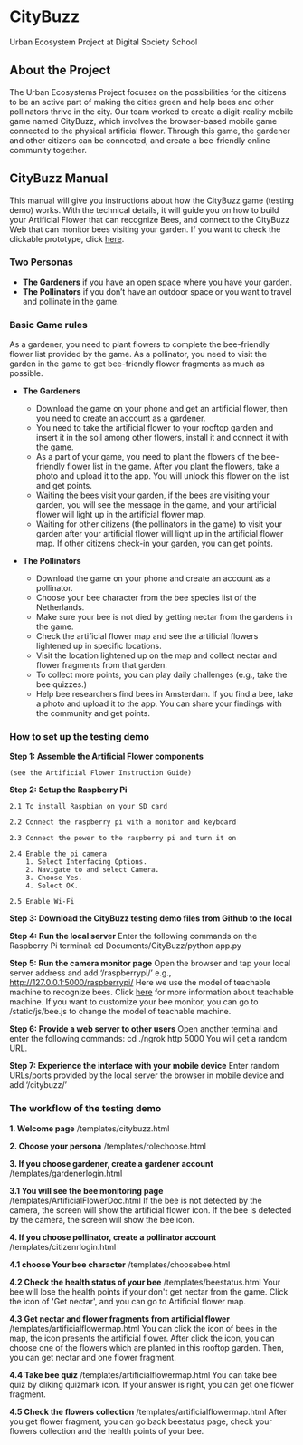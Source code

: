 # CityBuzz
Urban Ecosystem Project at Digital Society School 

## About the Project
 The Urban Ecosystems Project focuses on the possibilities for the citizens to be an active part of making the cities green and help bees and other pollinators thrive in the city. Our team worked to create a digit-reality mobile game named CityBuzz, which involves the browser-based mobile game connected to the physical artificial flower. Through this game, the gardener and other citizens can be connected, and create a bee-friendly online community together.
 
 
## CityBuzz Manual
This manual will give you instructions about how the CityBuzz game (testing demo) works. With the technical details, it will guide you on how to build your Artificial Flower that can recognize Bees, and connect to the CityBuzz Web that can monitor bees visiting your garden.
If you want to check the clickable prototype, click [here](https://xd.adobe.com/view/9a9f1437-ca4f-45b2-433b-6e0755dfe5ea-ecae/?fullscreen&hints=off).

### Two Personas
* __The Gardeners__
if you have an open space where you have your garden.
* __The Pollinators__
if you don’t have an outdoor space or you want to travel and pollinate in the game.

### Basic Game rules
As a gardener, you need to plant flowers to complete the bee-friendly flower list provided by the game. As a pollinator, you need to visit the garden in the game to get bee-friendly flower fragments as much as possible.

* __The Gardeners__
    + Download the game on your phone and get an artificial flower, then you need to create an account as a gardener. 
    + You need to take the artificial flower to your rooftop garden and insert it in the soil among other flowers, install it and connect it with the game. 
    + As a part of your game, you need to plant the flowers of the bee-friendly flower list in the game. After you plant the flowers, take a photo and upload it to the app. You will unlock this flower on the list and get points.
    + Waiting the bees visit your garden, if the bees are visiting your garden, you will see the message in the game, and your artificial flower will light up in the artificial flower map.
    + Waiting for other citizens (the pollinators in the game) to visit your garden after your artificial flower will light up in the artificial flower map. If other citizens check-in your garden, you can get points.
    
* __The Pollinators__
    + Download the game on your phone and create an account as a pollinator. 
    + Choose your bee character from the bee species list of the Netherlands.
    + Make sure your bee is not died by getting nectar from the gardens in the game.
    + Check the artificial flower map and see the artificial flowers lightened up in specific locations. 
    + Visit the location lightened up on the map and collect nectar and flower fragments from that garden. 
    + To collect more points, you can play daily challenges (e.g., take the bee quizzes.)
    + Help bee researchers find bees in Amsterdam. If you find a bee, take a photo and upload it to the app. You can share your findings with the community and get points.
    
### How to set up the testing demo
__Step 1: Assemble the Artificial Flower components__

    (see the Artificial Flower Instruction Guide)

__Step 2: Setup the Raspberry Pi__

    2.1 To install Raspbian on your SD card
    
    2.2 Connect the raspberry pi with a monitor and keyboard
    
    2.3 Connect the power to the raspberry pi and turn it on
    
    2.4 Enable the pi camera
        1. Select Interfacing Options.
        2. Navigate to and select Camera.
        3. Choose Yes.
        4. Select OK.
        
    2.5 Enable Wi-Fi

__Step 3: Download the CityBuzz testing demo files from Github to the local__

__Step 4: Run the local server__
    Enter the following commands on the Raspberry Pi terminal: cd Documents/CityBuzz/python app.py
       
__Step 5: Run the camera monitor page__
    Open the browser and tap your local server address and add ‘/raspberrypi/’
    e.g., http://127.0.0.1:5000/raspberrypi/
    Here we use the model of teachable machine to recognize bees. Click [here](https://teachablemachine.withgoogle.com/) for more information about teachable machine.
    If you want to customize your bee monitor, you can go to /static/js/bee.js to change the model of teachable machine. 
       
__Step 6: Provide a web server to other users__
    Open another terminal and enter the following commands: cd ./ngrok http 5000
    You will get a random URL.
       
__Step 7: Experience the interface with your mobile device__
    Enter random URLs/ports provided by the local server the browser in mobile device and add ‘/citybuzz/’


### The workflow of the testing demo
__1. Welcome page__
/templates/citybuzz.html

__2. Choose your persona__
/templates/rolechoose.html

__3. If you choose gardener, create a gardener account__
/templates/gardenerlogin.html

__3.1 You will see the bee monitoring page__
/templates/ArtificialFlowerDoc.html
If the bee is not detected by the camera, the screen will show the artificial flower icon. If the bee is detected by the camera, the screen will show the bee icon.

__4. If you choose pollinator, create a pollinator account__
/templates/citizenrlogin.html

__4.1 choose Your bee character__
/templates/choosebee.html

__4.2 Check the health status of your bee__
/templates/beestatus.html
Your bee will lose the health points if your don't get nectar from the game. Click the icon of 'Get nectar', and you can go to Artificial flower map.

__4.3 Get nectar and flower fragments from artificial flower__
/templates/artificialflowermap.html
You can click the icon of bees in the map, the icon presents the artificial flower. After click the icon, you can choose one of the flowers which are planted in this rooftop garden. Then, you can get nectar and one flower fragment.

__4.4 Take bee quiz__
/templates/artificialflowermap.html
You can take bee quiz by cliking quizmark icon. If your answer is right, you can get one flower fragment.

__4.5 Check the flowers collection__
/templates/artificialflowermap.html
After you get flower fragment, you can go back beestatus page, check your flowers collection and the health points of your bee.